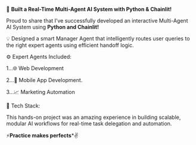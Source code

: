 🚀 **Built a Real-Time Multi-Agent AI System with Python & Chainlit!**

Proud to share that I’ve successfully developed an interactive Multi-Agent AI System using **Python and Chainlit!**

💡 Designed a smart Manager Agent that intelligently routes user queries to the right expert agents using efficient handoff logic.

⚙️ Expert Agents Included:

1...🌐 Web Development

2...📱 Mobile App Development.

3...📈 Marketing Automation

🔗 Tech Stack:

This hands-on project was an amazing experience in building scalable, modular AI workflows for real-time task delegation and automation.

⚡**Practice makes perfects***✌
